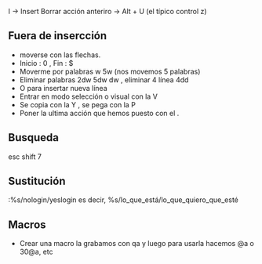 I -> Insert
Borrar acción anteriro -> Alt + U (el típico control z)
## Fuera de insercción

- moverse con las flechas.
- Inicio : 0     , Fin : $ 
- Moverme por palabras w 5w (nos movemos 5 palabras)
- Eliminar palabras 2dw 5dw dw , eliminar 4 línea 4dd
- O para insertar nueva línea
- Entrar en modo selección o visual con la V
- Se copia con la Y , se pega con la P
- Poner la ultima acción que hemos puesto con el .
## Busqueda
esc shift 7 

## Sustitución
:%s/nologin/yeslogin
es decir, %s/lo_que_está/lo_que_quiero_que_esté

## Macros
- Crear una macro la grabamos con qa y luego para usarla hacemos @a o 30@a, etc
